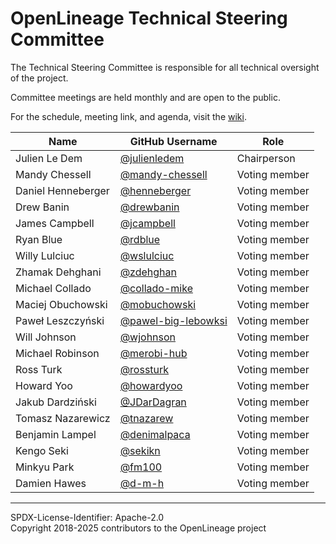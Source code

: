 # OpenLineage Technical Steering Committee

The Technical Steering Committee is responsible for all technical oversight of the project.

Committee meetings are held monthly and are open to the public.

For the schedule, meeting link, and agenda, visit the [wiki](https://wiki.lfaidata.foundation/display/OpenLineage/Monthly+TSC+meeting).

| Name | GitHub Username | Role |
| ---- | --------------- | ---- |
| Julien Le Dem | [@julienledem](https://github.com/julienledem) | Chairperson |
| Mandy Chessell | [@mandy-chessell](https://github.com/mandy-chessell) | Voting member |
| Daniel Henneberger | [@henneberger](https://github.com/henneberger) | Voting member |
| Drew Banin | [@drewbanin](https://github.com/drewbanin) | Voting member |
| James Campbell | [@jcampbell](https://github.com/jcampbell) | Voting member |
| Ryan Blue | [@rdblue](https://github.com/rdblue) | Voting member |
| Willy Lulciuc | [@wslulciuc](https://github.com/wslulciuc) | Voting member |
| Zhamak Dehghani | [@zdehghan](https://github.com/zdehghan) | Voting member | 
| Michael Collado | [@collado-mike](https://github.com/collado-mike) | Voting member |
| Maciej Obuchowski | [@mobuchowski](https://github.com/mobuchowski) | Voting member |
| Paweł Leszczyński | [@pawel-big-lebowksi](https://github.com/pawel-big-lebowski) | Voting member |
| Will Johnson | [@wjohnson](https://github.com/wjohnson) | Voting member |  
| Michael Robinson | [@merobi-hub](https://github.com/merobi-hub) | Voting member |
| Ross Turk | [@rossturk](https://github.com/rossturk) | Voting member |  
| Howard Yoo | [@howardyoo](https://github.com/howardyoo) | Voting member |
| Jakub Dardziński | [@JDarDagran](https://github.com/jdardagran) | Voting member |
| Tomasz Nazarewicz | [@tnazarew](https://github.com/tnazarew) | Voting member |
| Benjamin Lampel | [@denimalpaca](https://github.com/denimalpaca) | Voting member |
| Kengo Seki | [@sekikn](https://github.com/sekikn) | Voting member |
| Minkyu Park | [@fm100](https://github.com/fm100) | Voting member |
| Damien Hawes | [@d-m-h](https://github.com/d-m-h) | Voting member |

----
SPDX-License-Identifier: Apache-2.0\
Copyright 2018-2025 contributors to the OpenLineage project
